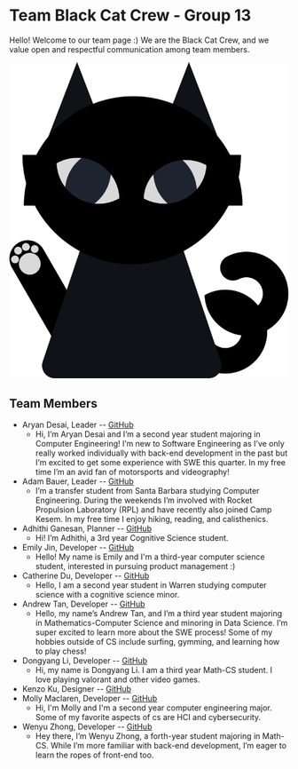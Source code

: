 # Team Black Cat Crew - Group 13

Hello! Welcome to our team page :) We are the Black Cat Crew, and we value open and respectful communication among team members. 

![A black cat, which serves as our team logo.](/admin/branding/cat.png)

## Team Members
- Aryan Desai, Leader -- [GitHub](https://github.com/aryand10)
  - Hi, I’m Aryan Desai and I’m a second year student majoring in Computer Engineering! I’m new to Software Engineering as I’ve only really worked individually with back-end development in the past but I’m excited to get some experience with SWE this quarter. In my free time I’m an avid fan of motorsports and videography!
- Adam Bauer, Leader -- [GitHub](https://github.com/asbauer1)
  - I’m a transfer student from Santa Barbara studying Computer Engineering. During the weekends I’m involved with Rocket Propulsion Laboratory (RPL) and have recently also joined Camp Kesem. In my free time I enjoy hiking, reading, and calisthenics.
- Adhithi Ganesan, Planner -- [GitHub](https://github.com/adhithiganesan)
  - Hi! I’m Adhithi, a 3rd year Cognitive Science student. 
- Emily Jin, Developer -- [GitHub](https://github.com/emjinn)
  - Hello! My name is Emily and I'm a third-year computer science student, interested in pursuing product management :) 
- Catherine Du, Developer -- [GitHub](https://github.com/c5du)
  - Hello, I am a second year student in Warren studying computer science with a cognitive science minor.
- Andrew Tan, Developer -- [GitHub](https://github.com/andrewt319)
  - Hello, my name’s Andrew Tan, and I’m a third year student majoring in Mathematics-Computer Science and minoring in Data Science. I’m super excited to learn more about the SWE process! Some of my hobbies outside of CS include surfing, gymming, and learning how to play chess! 
- Dongyang Li, Developer -- [GitHub](https://github.com/DongyangLi6816)
  - Hi, my name is Dongyang Li. I am a third year Math-CS student. I love playing valorant and other video games.
- Kenzo Ku, Designer -- [GitHub](https://github.com/kenzoputraku)
- Molly Maclaren, Developer -- [GitHub](https://github.com/mojeanmac)
  - Hi, I'm Molly and I'm a second year computer engineering major. Some of my favorite aspects of cs are HCI and cybersecurity.
- Wenyu Zhong, Developer -- [GitHub](https://github.com/Eunggseo)
  - Hey there, I’m Wenyu Zhong, a forth-year student majoring in Math-CS. While I’m more familiar with back-end development, I’m eager to learn the ropes of front-end too. 
